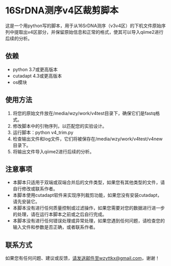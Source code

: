# 16SrDNA测序v4区裁剪脚本

这是一个用python写的脚本，用于从16SrDNA测序（v3v4区）的下机文件原始序列中提取出v4区部分，并保留原始信息和正常的格式，使其可以导入qiime2进行后续的分析。

## 依赖

- python 3.7或更高版本
- cutadapt 4.3或更高版本
- os模块

## 使用方法

1. 将您的原始文件放在/media/wzy/work/v4test目录下，确保它们是fastq格式。
2. 修改脚本中的引物序列，以匹配您的实验设计。
3. 运行脚本：python v4_trim.py
4. 检查输出文件和log文件，它们将被保存在/media/wzy/work/v4test/v4new目录下。
5. 将输出文件导入qiime2进行后续的分析。

## 注意事项

- 本脚本只适用于双端或双端合并后的文件类型，如果您有其他类型的文件，请自行修改或联系作者。
- 本脚本使用cutadapt软件来实现序列裁剪功能，如果您没有安装cutadapt，请先安装它。
- 本脚本没有进行任何质量控制或过滤操作，如果您需要对您的数据进行进一步的处理，请在运行本脚本之前或之后自行完成。
- 本脚本没有进行任何错误处理或异常处理，如果您遇到任何问题，请检查您的输入文件和参数是否正确，或者联系作者。

## 联系方式

如果您有任何问题、建议或反馈，请发送邮件至wzyttkx@gmail.com，谢谢！
